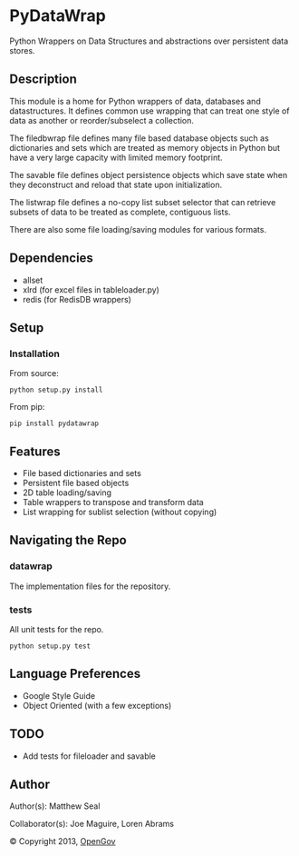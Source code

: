 # PyDataWrap
Python Wrappers on Data Structures and abstractions over persistent
data stores.

## Description
This module is a home for Python wrappers of data, databases and
datastructures. It defines common use wrapping that can treat one
style of data as another or reorder/subselect a collection.

The filedbwrap file defines many file based database objects such as
dictionaries and sets which are treated as memory objects in Python
but have a very large capacity with limited memory footprint.

The savable file defines object persistence objects which save state
when they deconstruct and reload that state upon initialization.

The listwrap file defines a no-copy list subset selector that can
retrieve subsets of data to be treated as complete, contiguous lists.

There are also some file loading/saving modules for various formats.

## Dependencies
* allset
* xlrd (for excel files in tableloader.py)
* redis (for RedisDB wrappers)

## Setup
### Installation
From source:

    python setup.py install

From pip:

    pip install pydatawrap

## Features
* File based dictionaries and sets
* Persistent file based objects
* 2D table loading/saving
* Table wrappers to transpose and transform data
* List wrapping for sublist selection (without copying)

## Navigating the Repo
### datawrap
The implementation files for the repository.

### tests
All unit tests for the repo.

`python setup.py test`

## Language Preferences
* Google Style Guide
* Object Oriented (with a few exceptions)

## TODO
* Add tests for fileloader and savable

## Author
Author(s): Matthew Seal

Collaborator(s): Joe Maguire, Loren Abrams

&copy; Copyright 2013, [OpenGov](http://opengov.com)
